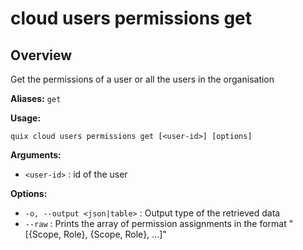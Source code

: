 # cloud users permissions get

## Overview

Get the permissions of a user or all the users in the organisation

**Aliases:** `get`

**Usage:**

```
quix cloud users permissions get [<user-id>] [options]
```

**Arguments:**

- `<user-id>` : id of the user

**Options:**

- `-o, --output <json|table>` : Output type of the retrieved data
- `--raw` : Prints the array of permission assignments in the format "[{Scope, Role}, {Scope, Role}, ...]"

